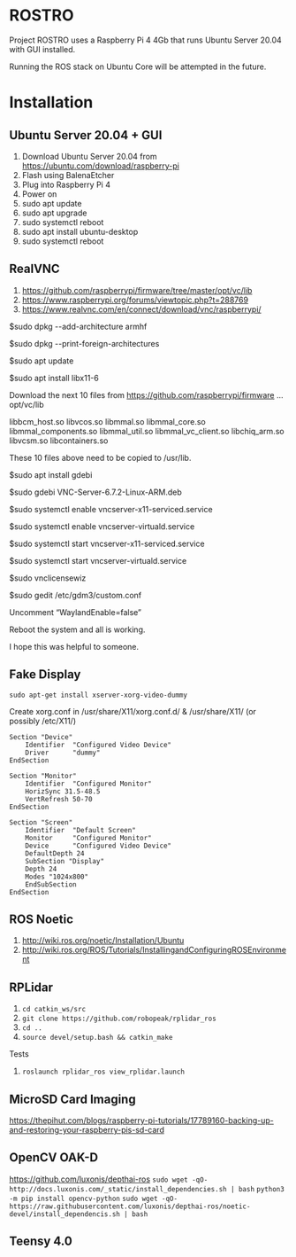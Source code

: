 # ROSTRO
Project ROSTRO uses a Raspberry Pi 4 4Gb that runs Ubuntu Server 20.04 with GUI installed.

Running the ROS stack on Ubuntu Core will be attempted in the future.

# Installation
## Ubuntu Server 20.04 + GUI
1. Download Ubuntu Server 20.04 from https://ubuntu.com/download/raspberry-pi
2. Flash using BalenaEtcher
3. Plug into Raspberry Pi 4
4. Power on
5. sudo apt update
6. sudo apt upgrade
7. sudo systemctl reboot
8. sudo apt install ubuntu-desktop
9. sudo systemctl reboot

## RealVNC
1. https://github.com/raspberrypi/firmware/tree/master/opt/vc/lib
2. https://www.raspberrypi.org/forums/viewtopic.php?t=288769
3. https://www.realvnc.com/en/connect/download/vnc/raspberrypi/

$sudo dpkg --add-architecture armhf

$sudo dpkg --print-foreign-architectures

$sudo apt update

$sudo apt install libx11-6

Download the next 10 files from https://github.com/raspberrypi/firmware ... opt/vc/lib

libbcm_host.so
libvcos.so
libmmal.so
libmmal_core.so
libmmal_components.so
libmmal_util.so
libmmal_vc_client.so
libchiq_arm.so
libvcsm.so
libcontainers.so

These 10 files above need to be copied to /usr/lib.

$sudo apt install gdebi

$sudo gdebi VNC-Server-6.7.2-Linux-ARM.deb

$sudo systemctl enable vncserver-x11-serviced.service

$sudo systemctl enable vncserver-virtuald.service

$sudo systemctl start vncserver-x11-serviced.service

$sudo systemctl start vncserver-virtuald.service

$sudo vnclicensewiz

$sudo gedit /etc/gdm3/custom.conf

Uncomment “WaylandEnable=false”

Reboot the system and all is working.

I hope this was helpful to someone.

## Fake Display
``` sudo apt-get install xserver-xorg-video-dummy ```

Create xorg.conf in /usr/share/X11/xorg.conf.d/ & /usr/share/X11/ (or possibly /etc/X11/)
```
Section "Device"
    Identifier  "Configured Video Device"
    Driver      "dummy"
EndSection

Section "Monitor"
    Identifier  "Configured Monitor"
    HorizSync 31.5-48.5
    VertRefresh 50-70
EndSection

Section "Screen"
    Identifier  "Default Screen"
    Monitor     "Configured Monitor"
    Device      "Configured Video Device"
    DefaultDepth 24
    SubSection "Display"
    Depth 24
    Modes "1024x800"
    EndSubSection
EndSection
```

## ROS Noetic
1. http://wiki.ros.org/noetic/Installation/Ubuntu
2. http://wiki.ros.org/ROS/Tutorials/InstallingandConfiguringROSEnvironment

## RPLidar
1. ``` cd catkin_ws/src ```
2. ``` git clone https://github.com/robopeak/rplidar_ros ```
3. ``` cd .. ```
4. ``` source devel/setup.bash && catkin_make ```

Tests
1. ``` roslaunch rplidar_ros view_rplidar.launch ```

## MicroSD Card Imaging
https://thepihut.com/blogs/raspberry-pi-tutorials/17789160-backing-up-and-restoring-your-raspberry-pis-sd-card

## OpenCV OAK-D
https://github.com/luxonis/depthai-ros
```sudo wget -qO- http://docs.luxonis.com/_static/install_dependencies.sh | bash```
```python3 -m pip install opencv-python```
```sudo wget -qO- https://raw.githubusercontent.com/luxonis/depthai-ros/noetic-devel/install_dependencis.sh | bash```

## Teensy 4.0
